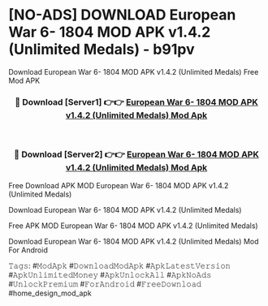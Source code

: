 # [NO-ADS] DOWNLOAD European War 6- 1804 MOD APK v1.4.2 (Unlimited Medals) - b91pv
Download European War 6- 1804 MOD APK v1.4.2 (Unlimited Medals) Free Mod APK

<div align="center">
<h3>🔴 Download [Server1] 👉👉 <a href="https://apk-comot.site?title=European_War_6-_1804_MOD_APK_v1.4.2_(Unlimited_Medals)">European War 6- 1804 MOD APK v1.4.2 (Unlimited Medals) Mod Apk</a></h3><br>

<h3>🔴 Download [Server2] 👉👉 <a href="https://apk-comot.site?title=European_War_6-_1804_MOD_APK_v1.4.2_(Unlimited_Medals)">European War 6- 1804 MOD APK v1.4.2 (Unlimited Medals) Mod Apk</a></h3>
</div>


Free Download APK MOD European War 6- 1804 MOD APK v1.4.2 (Unlimited Medals)

Download European War 6- 1804 MOD APK v1.4.2 (Unlimited Medals) 

Free APK MOD European War 6- 1804 MOD APK v1.4.2 (Unlimited Medals) 

Download European War 6- 1804 MOD APK v1.4.2 (Unlimited Medals) Mod For Android

𝚃𝚊𝚐𝚜: #𝙼𝚘𝚍𝙰𝚙𝚔 #𝙳𝚘𝚠𝚗𝚕𝚘𝚊𝚍𝙼𝚘𝚍𝙰𝚙𝚔 #𝙰𝚙𝚔𝙻𝚊𝚝𝚎𝚜𝚝𝚅𝚎𝚛𝚜𝚒𝚘𝚗 #𝙰𝚙𝚔𝚄𝚗𝚕𝚒𝚖𝚒𝚝𝚎𝚍𝙼𝚘𝚗𝚎𝚢 #𝙰𝚙𝚔𝚄𝚗𝚕𝚘𝚌𝚔𝙰𝚕𝚕 #𝙰𝚙𝚔𝙽𝚘𝙰𝚍𝚜 #𝚄𝚗𝚕𝚘𝚌𝚔𝙿𝚛𝚎𝚖𝚒𝚞𝚖 #𝙵𝚘𝚛𝙰𝚗𝚍𝚛𝚘𝚒𝚍 #𝙵𝚛𝚎𝚎𝙳𝚘𝚠𝚗𝚕𝚘𝚊𝚍 #home_design_mod_apk